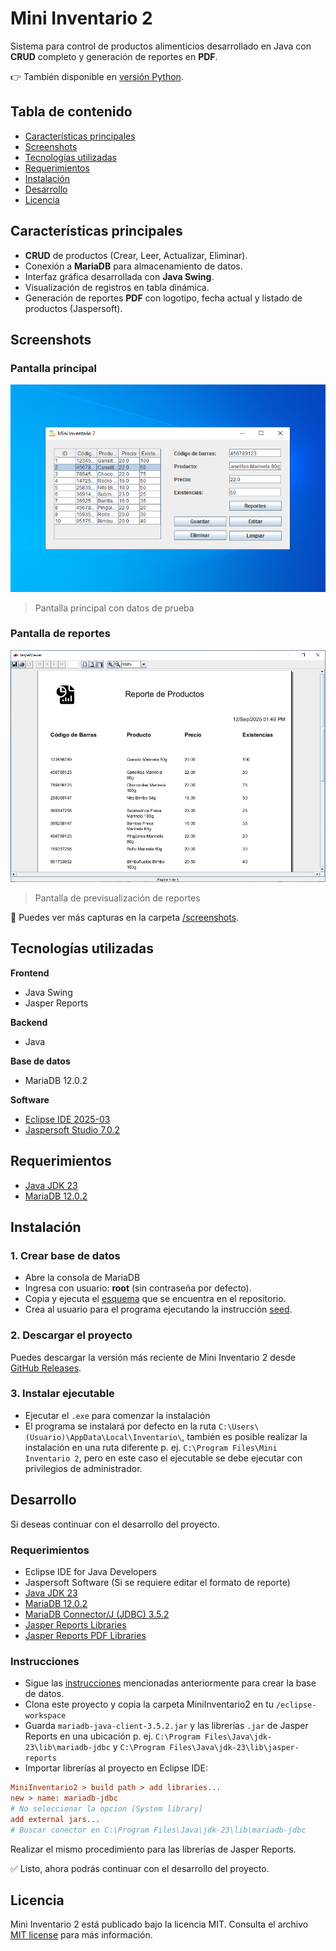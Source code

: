 # Mini Inventario 2
Sistema para control de productos alimenticios desarrollado en Java con **CRUD** completo y generación de reportes en **PDF**.

  👉 También disponible en [versión Python](https://github.com/mendozarojasdev/mini-inventario-python).

## Tabla de contenido
- [Características principales](#características-principales)
- [Screenshots](#screenshots)
- [Tecnologías utilizadas](#tecnologías-utilizadas)
- [Requerimientos](#requerimientos)
- [Instalación](#instalación)
- [Desarrollo](#desarrollo)
- [Licencia](#licencia)

## Características principales
- **CRUD** de productos (Crear, Leer, Actualizar, Eliminar).
- Conexión a **MariaDB** para almacenamiento de datos.
- Interfaz gráfica desarrollada con **Java Swing**.
- Visualización de registros en tabla dinámica.
- Generación de reportes **PDF** con logotipo, fecha actual y listado de productos (Jaspersoft).

## Screenshots

### Pantalla principal
![pantalla principal](screenshots/03-seleccionar-producto.png)
> Pantalla principal con datos de prueba

### Pantalla de reportes
![pantalla reportes](screenshots/07-previsualizar-reporte.png)
> Pantalla de previsualización de reportes

📂 Puedes ver más capturas en la carpeta [/screenshots](screenshots/).

## Tecnologías utilizadas
**Frontend**
- Java Swing
- Jasper Reports

**Backend**
- Java

**Base de datos**
- MariaDB 12.0.2

**Software**
- [Eclipse IDE 2025-03](https://eclipseide.org/)
- [Jaspersoft Studio 7.0.2](https://community.jaspersoft.com/download-jaspersoft/community-edition/)

## Requerimientos
- [Java JDK 23](https://download.oracle.com/java/23/archive/jdk-23.0.1_windows-x64_bin.exe)
- [MariaDB 12.0.2](https://mariadb.org/download/)

## Instalación

### 1. Crear base de datos
- Abre la consola de MariaDB
- Ingresa con usuario: **root** (sin contraseña por defecto).
- Copia y ejecuta el [esquema](database/scheme.sql) que se encuentra en el repositorio.
- Crea al usuario para el programa ejecutando la instrucción [seed](database/seed.sql).

### 2. Descargar el proyecto
Puedes descargar la versión más reciente de Mini Inventario 2 desde [GitHub Releases](https://github.com/mendozarojasdev/mini-inventario-java/releases/latest).

### 3. Instalar ejecutable
- Ejecutar el `.exe` para comenzar la instalación
- El programa se instalará por defecto en la ruta `C:\Users\(Usuario)\AppData\Local\Inventario\`, también es posible realizar la instalación en una ruta diferente p. ej. `C:\Program Files\Mini Inventario 2`, pero en este caso el ejecutable se debe ejecutar con privilegios de administrador.

## Desarrollo
Si deseas continuar con el desarrollo del proyecto.

### Requerimientos
- Eclipse IDE for Java Developers
- Jaspersoft Software (Si se requiere editar el formato de reporte)
- [Java JDK 23](https://download.oracle.com/java/23/archive/jdk-23.0.1_windows-x64_bin.exe)
- [MariaDB 12.0.2](https://mariadb.org/download/)
- [MariaDB Connector/J (JDBC) 3.5.2](https://dlm.mariadb.com/4174416/Connectors/java/connector-java-3.5.2/mariadb-java-client-3.5.2.jar)
- [Jasper Reports Libraries](https://mvnrepository.com/artifact/net.sf.jasperreports/jasperreports)
- [Jasper Reports PDF Libraries](https://mvnrepository.com/artifact/net.sf.jasperreports/jasperreports-pdf/)

### Instrucciones
- Sigue las [instrucciones](#1-crear-base-de-datos) mencionadas anteriormente para crear la base de datos.
- Clona este proyecto y copia la carpeta MiniInventario2 en tu `/eclipse-workspace`
- Guarda `mariadb-java-client-3.5.2.jar` y las librerías `.jar` de Jasper Reports en una ubicación p. ej. `C:\Program Files\Java\jdk-23\lib\mariadb-jdbc` y `C:\Program Files\Java\jdk-23\lib\jasper-reports`
- Importar librerías al proyecto en Eclipse IDE:

```ini
MiniInventario2 > build path > add libraries...
new > name: mariadb-jdbc
# No seleccionar la opcion [System library]
add external jars...
# Buscar conector en C:\Program Files\Java\jdk-23\lib\mariadb-jdbc
```
Realizar el mismo procedimiento para las librerías de Jasper Reports.

✅ Listo, ahora podrás continuar con el desarrollo del proyecto.

## Licencia
Mini Inventario 2 está publicado bajo la licencia MIT. Consulta el archivo [MIT license](https://github.com/mendozarojasdev/mini-inventario-java/blob/master/LICENSE) para más información.
